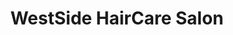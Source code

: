 ---
title: "WestSide HairCare Salon"
url: /saint-paul/westside-haircare-salon/
shop: hairdresser
---
